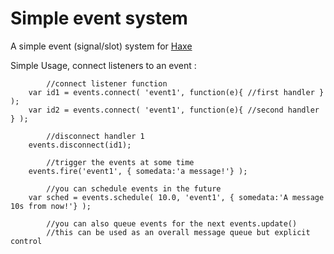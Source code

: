 Simple event system
==========

A simple event (signal/slot) system for [Haxe](http://haxe.org/)

Simple Usage, connect listeners to an event : 
	
			//connect listener function
		var id1 = events.connect( 'event1', function(e){ //first handler } );
		var id2 = events.connect( 'event1', function(e){ //second handler } );

			//disconnect handler 1
		events.disconnect(id1);
		
			//trigger the events at some time
		events.fire('event1', { somedata:'a message!'} );
		
			//you can schedule events in the future
		var sched = events.schedule( 10.0, 'event1', { somedata:'A message 10s from now!'} );
		
			//you can also queue events for the next events.update()
			//this can be used as an overall message queue but explicit control
			
		
